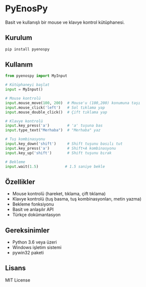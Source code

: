# PyEnosPy

Basit ve kullanışlı bir mouse ve klavye kontrol kütüphanesi.

## Kurulum

```bash
pip install pyenospy
```

## Kullanım

```python
from pyenospy import MyInput

# Kütüphaneyi başlat
input = MyInput()

# Mouse kontrolü
input.mouse_move(100, 200)  # Mouse'u (100,200) konumuna taşı
input.mouse_click('left')   # Sol tıklama yap
input.mouse_double_click()  # Çift tıklama yap

# Klavye kontrolü
input.key_press('a')        # 'a' tuşuna bas
input.type_text("Merhaba")  # "Merhaba" yaz

# Tuş kombinasyonu
input.key_down('shift')     # Shift tuşunu basılı tut
input.key_press('a')        # Shift+A kombinasyonu
input.key_up('shift')       # Shift tuşunu bırak

# Bekleme
input.wait(1.5)            # 1.5 saniye bekle
```

## Özellikler

- Mouse kontrolü (hareket, tıklama, çift tıklama)
- Klavye kontrolü (tuş basma, tuş kombinasyonları, metin yazma)
- Bekleme fonksiyonu
- Basit ve anlaşılır API
- Türkçe dokümantasyon

## Gereksinimler

- Python 3.6 veya üzeri
- Windows işletim sistemi
- pywin32 paketi

## Lisans

MIT License 
